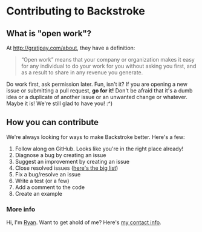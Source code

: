 # Contributing to Backstroke

## What is "open work"?
At http://gratipay.com/about, they have a definition:

> “Open work” means that your company or organization makes it easy for any individual to do your work for you without asking you first, and as a result to share in any revenue you generate. 

Do work first, ask permission later. Fun, isn't it? If you are opening a new issue or submitting a pull request, **go for it!** Don't be afraid that it's a dumb idea or a duplicate of another issue or an unwanted change or whatever. Maybe it is! We're still glad to have you! :^)


## How you can contribute
We're always looking for ways to make Backstroke better. Here's a few:

1. Follow along on GitHub. Looks like you're in the right place already!
3. Diagnose a bug by creating an issue
3. Suggest an improvement by creating an issue
4. Close resolved issues ([here's the big list](https://github.com/1egoman/backstroke/issues?q=is%3Aopen+is%3Aissue))
6. Fix a bug/resolve an issue
7. Write a test (or a few)
8. Add a comment to the code
11. Create an example

### More info
Hi, I'm [Ryan](https://github.com/1egoman). Want to get ahold of me? Here's [my contact info](http://rgaus.net).
